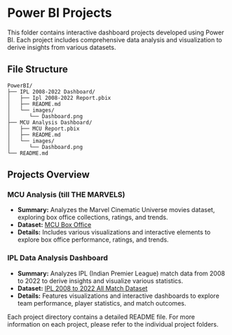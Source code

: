 # Power BI Projects

This folder contains interactive dashboard projects developed using Power BI. Each project includes comprehensive data analysis and visualization to derive insights from various datasets.

## File Structure

```
PowerBI/
├── IPL 2008-2022 Dashboard/
│   ├── Ipl 2008-2022 Report.pbix
│   ├── README.md
│   └── images/
│      └── Dashboard.png
├── MCU Analysis Dashboard/
│   ├── MCU Report.pbix
│   ├── README.md
│   └── images/
│      └── Dashboard.png
└── README.md
```

## Projects Overview

### MCU Analysis (till THE MARVELS)
- **Summary:** Analyzes the Marvel Cinematic Universe movies dataset, exploring box office collections, ratings, and trends.
- **Dataset:** [MCU Box Office](https://www.kaggle.com/datasets/monkeybusiness7/marvel-cinematic-universe-box-office)
- **Details:** Includes various visualizations and interactive elements to explore box office performance, ratings, and trends.

### IPL Data Analysis Dashboard
- **Summary:** Analyzes IPL (Indian Premier League) match data from 2008 to 2022 to derive insights and visualize various statistics.
- **Dataset:** [IPL 2008 to 2022 All Match Dataset](https://www.kaggle.com/datasets/vora1011/ipl-2008-to-2021-all-match-dataset)
- **Details:** Features visualizations and interactive dashboards to explore team performance, player statistics, and match outcomes.

Each project directory contains a detailed README file. For more information on each project, please refer to the individual project folders.
